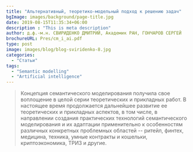 ```yaml
---
title: "Альтернативный, теоретико-модельный подход к решению задач"
bgImage: images/background/page-title.jpg
date: 2019-08-15T11:35:34+06:00
description : "This is meta description"
author: д.ф.-м.н. СВИРИДЕНКО ДМИТРИЙ, Академик РАН, ГОНЧАРОВ СЕРГЕЙ 
brochureURL: Pres/cm_i_ai.pdf
type: post
image: images/blog/blog-sviridenko-8.jpg
categories:
  - "Статьи"
tags:
  - "Semantic modelling"
  - "Artificial intelligence"  
---
```


>Концепция семантического моделирования получила свое воплощение в целой серии теоретических и прикладных работ. В настоящее время продолжается дальнейшее развитие ее теоретических и прикладных аспектов, в том числе, в направлении создания практических технологий семантического моделирования и их адаптации применительно к особенностям различных конкретных проблемных областей -- ритейл, финтех, медицина, техника, умные контракты и кошельки, криптоэкономика, ТРИЗ и другие.